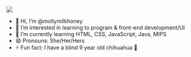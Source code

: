 
<!---
bambibytes/bambibytes is a ✨ special ✨ repository because its `README.md` (this file) appears on your GitHub profile.
You can click the Preview link to take a look at your changes.
--->
<html>
    <img src="svg for github.svg">
</html> 

- 👋 Hi, I’m @mollymilkhoney
- 👀 I’m interested in learning to program & front-end development/UI
- 🌱 I’m currently learning HTML, CSS, JavaScript, Java, MIPS
- 😄 Pronouns: She/Her/Hers
- ⚡ Fun fact: I have a blind 9 year old chihuahua 🐾
